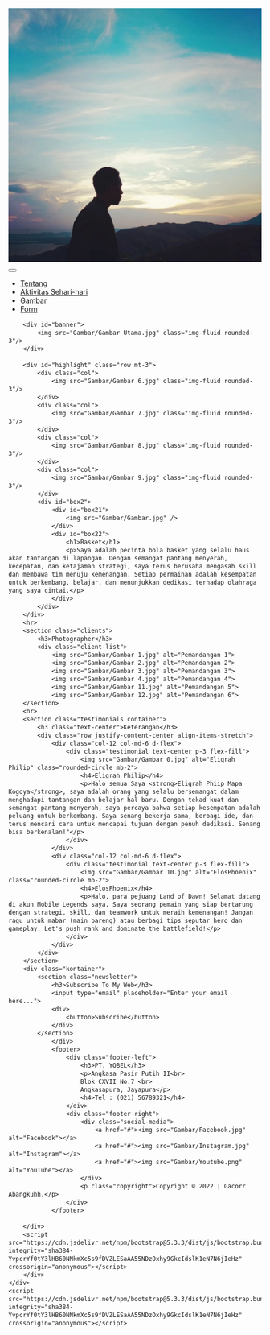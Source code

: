 <!DOCTYPE html>
<html>
<head>
    <meta charset="utf-8">
    <meta name="viewport" content="width=device-width, initial-scale=1">
    <meta name="description" content="">
    <title>Eligrah Phiip</title>
    <link href="https://cdn.jsdelivr.net/npm/bootstrap@5.3.3/dist/css/bootstrap.min.css" rel="stylesheet" integrity="sha384-QWTKZyjpPEjISv5WaRU9OFeRpok6YctnYmDr5pNlyT2bRjXh0JMhjY6hW+ALEwIH" crossorigin="anonymous">
    <link rel="stylesheet" href="style.css">
</head>
<body>
    <div class="container">
        <nav class="navbar navbar-expand-lg navbar-light">
            <div class="container-fluid">
                <a id="logo" class="navbar-brand" href="#">
                    <img src="Gambar/Gambar Logo.jpg" class="img-fluid"/>
                </a>
                <button class="navbar-toggler" type="button"
                data-bs-toggle="collapse"
                data-bs-target="#navbarSupportedContent"
                aria-controls="navbarSupportedContent"
                aria-expanded="false" aria-label="Toggle navigation">
                    <span class="navbar-toggler-icon"></span>
                </button>
                <div class="collapse navbar-collapse" id="navbarSupportedContent">
                    <ul class="navbar-nav ms-auto mb-2 mb-lg-0">
                        <li class="nav-item">
                            <a class="nav-link active" aria-current="page" href="#">Tentang</a>
                        </li>
                        <li class="nav-item">
                            <a class="nav-link" href="#">Aktivitas Sehari-hari</a>
                        </li>
                        <li class="nav-item">
                            <a class="nav-link" href="#">Gambar</a>
                        </li>
                        <li class="nav-item">
                            <a class="nav-link" href="#">Form</a>
                        </li>
                    </ul>
                </div>
            </div>
        </nav>

        <div id="banner">
            <img src="Gambar/Gambar Utama.jpg" class="img-fluid rounded-3"/>
        </div>

        <div id="highlight" class="row mt-3">
            <div class="col">
                <img src="Gambar/Gambar 6.jpg" class="img-fluid rounded-3"/>
            </div>
            <div class="col">
                <img src="Gambar/Gambar 7.jpg" class="img-fluid rounded-3"/>
            </div>
            <div class="col">
                <img src="Gambar/Gambar 8.jpg" class="img-fluid rounded-3"/>
            </div>
            <div class="col">
                <img src="Gambar/Gambar 9.jpg" class="img-fluid rounded-3"/>
            </div>
            <div id="box2">
                <div id="box21">
                    <img src="Gambar/Gambar.jpg" />
                </div>
                <div id="box22">
                    <h1>Basket</h1>
                    <p>Saya adalah pecinta bola basket yang selalu haus akan tantangan di lapangan. Dengan semangat pantang menyerah, kecepatan, dan ketajaman strategi, saya terus berusaha mengasah skill dan membawa tim menuju kemenangan. Setiap permainan adalah kesempatan untuk berkembang, belajar, dan menunjukkan dedikasi terhadap olahraga yang saya cintai.</p>
                </div>
            </div>
        </div>
        <hr>
        <section class="clients">
            <h3>Photographer</h3>
            <div class="client-list">
                <img src="Gambar/Gambar 1.jpg" alt="Pemandangan 1">
                <img src="Gambar/Gambar 2.jpg" alt="Pemandangan 2">
                <img src="Gambar/Gambar 3.jpg" alt="Pemandangan 3">
                <img src="Gambar/Gambar 4.jpg" alt="Pemandangan 4">
                <img src="Gambar/Gambar 11.jpg" alt="Pemandangan 5">
                <img src="Gambar/Gambar 12.jpg" alt="Pemandangan 6">
        </section>
        <hr>
        <section class="testimonials container">
            <h3 class="text-center">Keterangan</h3>
            <div class="row justify-content-center align-items-stretch">
                <div class="col-12 col-md-6 d-flex">
                    <div class="testimonial text-center p-3 flex-fill">
                        <img src="Gambar/Gambar 0.jpg" alt="Eligrah Philip" class="rounded-circle mb-2">
                        <h4>Eligrah Philip</h4>
                        <p>Halo semua Saya <strong>Eligrah Phiip Mapa Kogoya</strong>, saya adalah orang yang selalu bersemangat dalam menghadapi tantangan dan belajar hal baru. Dengan tekad kuat dan semangat pantang menyerah, saya percaya bahwa setiap kesempatan adalah peluang untuk berkembang. Saya senang bekerja sama, berbagi ide, dan terus mencari cara untuk mencapai tujuan dengan penuh dedikasi. Senang bisa berkenalan!"</p>
                    </div>
                </div>
                <div class="col-12 col-md-6 d-flex">
                    <div class="testimonial text-center p-3 flex-fill">
                        <img src="Gambar/Gambar 10.jpg" alt="ElosPhoenix" class="rounded-circle mb-2">
                        <h4>ElosPhoenix</h4>
                        <p>Halo, para pejuang Land of Dawn! Selamat datang di akun Mobile Legends saya. Saya seorang pemain yang siap bertarung dengan strategi, skill, dan teamwork untuk meraih kemenangan! Jangan ragu untuk mabar (main bareng) atau berbagi tips seputar hero dan gameplay. Let's push rank and dominate the battlefield!</p>
                    </div>
                </div>
            </div>
        </section>
        <div class="kontainer">
            <section class="newsletter">
                <h3>Subscribe To My Web</h3>
                <input type="email" placeholder="Enter your email here...">
                <div> 
                    <button>Subscribe</button>
                </div>
            </section>
                </div>
                <footer>
                    <div class="footer-left">
                        <h3>PT. YOBEL</h3>
                        <p>Angkasa Pasir Putih II<br>
                        Blok CXVII No.7 <br>
                        Angkasapura, Jayapura</p>
                        <h4>Tel : (021) 56789321</h4>
                    </div> 
                    <div class="footer-right">
                        <div class="social-media">
                            <a href="#"><img src="Gambar/Facebook.jpg" alt="Facebook"></a>
                            <a href="#"><img src="Gambar/Instagram.jpg" alt="Instagram"></a>
                            <a href="#"><img src="Gambar/Youtube.png" alt="YouTube"></a>
                        </div>
                        <p class="copyright">Copyright © 2022 | Gacorr Abangkuhh.</p>
                    </div>
                </footer>
                
        </div>
        <script src="https://cdn.jsdelivr.net/npm/bootstrap@5.3.3/dist/js/bootstrap.bundle.min.js" integrity="sha384-YvpcrYf0tY3lHB60NNkmXc5s9fDVZLESaAA55NDzOxhy9GkcIdslK1eN7N6jIeHz" crossorigin="anonymous"></script>
        </div>
    </div>
    <script src="https://cdn.jsdelivr.net/npm/bootstrap@5.3.3/dist/js/bootstrap.bundle.min.js" integrity="sha384-YvpcrYf0tY3lHB60NNkmXc5s9fDVZLESaAA55NDzOxhy9GkcIdslK1eN7N6jIeHz" crossorigin="anonymous"></script>
</body>
</html>
